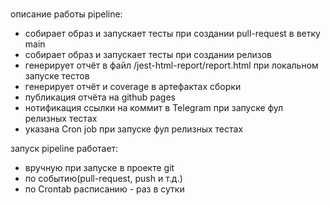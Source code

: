 # 
описание работы pipeline:
- собирает образ и запускает тесты при создании pull-request в ветку main
- собирает образ и запускает тесты при создании релизов
- генерирует отчёт в файл /jest-html-report/report.html при локальном запуске тестов
- генерирует отчёт и coverage в артефактах сборки
- публикация отчёта на github pages
- нотификация ссылки на коммит в Telegram при запуске фул релизных тестах
- указана Cron job при запуске фул релизных тестах

запуск pipeline работает:
- вручную при запуске в проекте git
- по событию(pull-request, push и т.д.)
- по Crontab расписанию - раз в сутки
